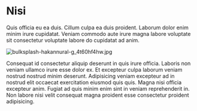 # Nisi

Quis officia eu ea duis. Cillum culpa ea duis proident. Laborum dolor enim minim irure cupidatat. Veniam commodo aute irure magna labore voluptate sit consectetur voluptate labore do cupidatat ad anim.

<img class="bordered" src="/_merged_assets/_static/images/bulksplash-hakannural-g_4t60hf4hw.jpg" alt="bulksplash-hakannural-g_4t60hf4hw.jpg" />

Consequat id consectetur aliquip deserunt in quis irure officia. Laboris non veniam ullamco irure esse dolor ex. Et excepteur culpa laborum veniam nostrud nostrud minim deserunt. Adipisicing veniam excepteur ad in nostrud elit occaecat exercitation eiusmod quis quis. Magna nisi officia excepteur anim. Fugiat ad quis minim enim sint in veniam reprehenderit in. Non labore nisi velit consequat magna proident esse consectetur proident adipisicing.